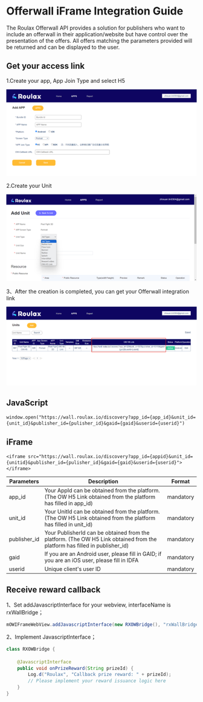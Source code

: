# **Offerwall iFrame Integration Guide**

The Roulax Offerwall API provides a solution for publishers who want to include an offerwall in their application/website but have control over the presentation of the offers. All offers matching the parameters provided will be returned and can be displayed to the user.

## **Get your access link**

1.Create your app, App Join Type and select H5

![offerwall-iframe-app](./img/offerwall-iframe-app.png)

2.Create your Unit

![offerwall-iframe-unit](./img/offerwall-iframe-unit.png)

3、After the creation is completed, you can get your Offerwall integration link

![offewall-iframe-img](./img/offewall-iframe-img.png)

## JavaScript

```
window.open("https://wall.roulax.io/discovery?app_id={app_id}&unit_id={unit_id}&publisher_id={pulisher_id}&gaid={gaid}&userid={userid}")
```

## iFrame

```
<iframe src="https://wall.roulax.io/discovery?app_id={appid}&unit_id={unitid}&publisher_id={pulisher_id}&gaid={gaid}&userid={userid}"></iframe>
```

| Parameters   | Description                                                  | Format    |
| ------------ | ------------------------------------------------------------ | --------- |
| app_id       | Your AppId can be obtained from the platform. (The OW H5 Link obtained from the platform has filled in app_id) | mandatory |
| unit_id      | Your UnitId can be obtained from the platform. (The OW H5 Link obtained from the platform has filled in unit_id) | mandatory |
| publisher_id | Your PublisherId can be obtained from the platform. (The OW H5 Link obtained from the platform has filled in publisher_id) | mandatory |
| gaid         | If you are an Android user, please fill in GAID; if you are an iOS user, please fill in IDFA | mandatory |
| userid       | Unique client's user ID                                      | mandatory |

## Receive reward callback

1、Set addJavascriptInterface for your webview, interfaceName is rxWallBridge；

```java
mOWIFrameWebView.addJavascriptInterface(new RXOWBridge(), "rxWallBridge");
```

2、Implement  JavascriptInterface；

```java
class RXOWBridge {

    @JavascriptInterface
    public void onPrizeReward(String prizeId) {
        Log.d("Roulax", "Callback prize reward: " + prizeId);
        // Please implement your reward issuance logic here
    }
}
```

